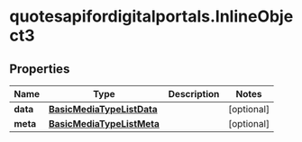 # quotesapifordigitalportals.InlineObject3

## Properties

Name | Type | Description | Notes
------------ | ------------- | ------------- | -------------
**data** | [**BasicMediaTypeListData**](BasicMediaTypeListData.md) |  | [optional] 
**meta** | [**BasicMediaTypeListMeta**](BasicMediaTypeListMeta.md) |  | [optional] 


